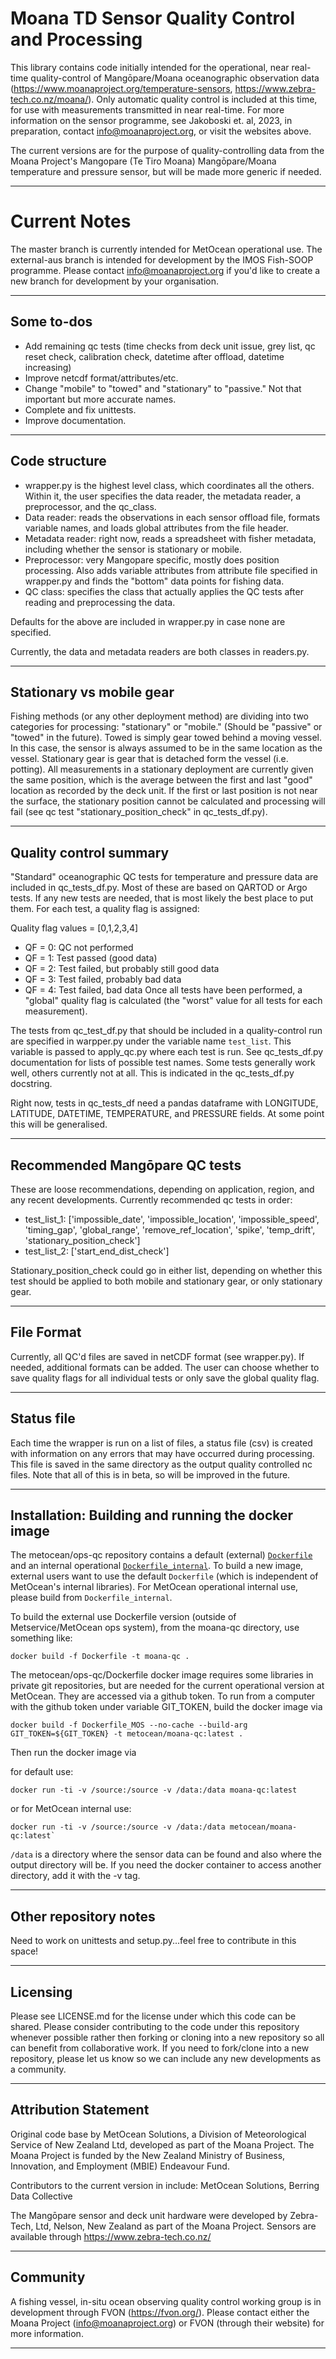 # Moana TD Sensor Quality Control and Processing

This library contains code initially intended for the operational, near real-time quality-control of Mangōpare/Moana oceanographic observation data (https://www.moanaproject.org/temperature-sensors, https://www.zebra-tech.co.nz/moana/).  Only automatic quality control is included at this time, for use with measurements transmitted in near real-time.  For more information on the sensor programme, see Jakoboski et. al, 2023, in preparation, contact info@moanaproject.org, or visit the websites above.

The current versions are for the purpose of quality-controlling data from the Moana Project's Mangopare (Te Tiro Moana) Mangōpare/Moana temperature and pressure sensor, but will be made more generic if needed.

---
# Current Notes
The master branch is currently intended for MetOcean operational use.  The external-aus branch is intended for development by the IMOS Fish-SOOP programme.  Please contact info@moanaproject.org if you'd like to create a new branch for development by your organisation.

---
## Some to-dos
- Add remaining qc tests (time checks from deck unit issue, grey list, qc reset check, calibration check, datetime after offload, datetime increasing)
- Improve netcdf format/attributes/etc.
- Change "mobile" to "towed" and "stationary" to "passive."  Not that important but more accurate names.
- Complete and fix unittests.
- Improve documentation.

---
## Code structure
- wrapper.py is the highest level class, which coordinates all the others.  Within it, the user specifies the data reader, the metadata reader, a preprocessor, and the qc_class.
- Data reader: reads the observations in each sensor offload file, formats variable names, and loads global attributes from the file header.
- Metadata reader: right now, reads a spreadsheet with fisher metadata, including whether the sensor is stationary or mobile.
- Preprocessor: very Mangopare specific, mostly does position processing.  Also adds variable attributes from attribute file specified in wrapper.py and finds the "bottom" data points for fishing data.
- QC class: specifies the class that actually applies the QC tests after reading and preprocessing the data.

Defaults for the above are included in wrapper.py in case none are specified.

Currently, the data and metadata readers are both classes in readers.py.

---
## Stationary vs mobile gear
Fishing methods (or any other deployment method) are dividing into two categories for processing: "stationary" or "mobile."  (Should be "passive" or "towed" in the future).  Towed is simply gear towed behind a moving vessel.  In this case, the sensor is always assumed to be in the same location as the vessel.  Stationary gear is gear that is detached form the vessel (i.e. potting).  All measurements in a stationary deployment are currently given the same position, which is the average between the first and last "good" location as recorded by the deck unit.  If the first or last position is not near the surface, the stationary position cannot be calculated and processing will fail (see qc test "stationary_position_check" in qc_tests_df.py).

---
## Quality control summary
"Standard" oceanographic QC tests for temperature and pressure data are included in qc_tests_df.py.  Most of these are based on QARTOD or Argo tests.  If any new tests are needed, that is most likely the best place to put them.  For each test, a quality flag is assigned:  

Quality flag values = [0,1,2,3,4]

- QF = 0: QC not performed
- QF = 1: Test passed (good data)
- QF = 2: Test failed, but probably still good data
- QF = 3: Test failed, probably bad data
- QF = 4: Test failed, bad data
Once all tests have been performed, a "global" quality flag is calculated (the "worst" value for all tests for each measurement).

The tests from qc_test_df.py that should be included in a quality-control run are specified in warpper.py under the variable name `test_list`.  This variable is passed to apply_qc.py where each test is run.  See qc_tests_df.py documentation for lists of possible test names.  Some tests generally work well, others currently not at all.  This is indicated in the qc_tests_df.py docstring.

Right now, tests in qc_tests_df need a pandas dataframe with LONGITUDE, LATITUDE, DATETIME, TEMPERATURE, and PRESSURE fields.  At some point this will be generalised.

---
## Recommended Mangōpare QC tests
These are loose recommendations, depending on application, region, and any recent developments.
Currently recommended qc tests in order:

- test_list_1: ['impossible_date', 'impossible_location', 'impossible_speed', 'timing_gap', 'global_range', 'remove_ref_location', 'spike', 'temp_drift', 'stationary_position_check']
- test_list_2: ['start_end_dist_check']

Stationary_position_check could go in either list, depending on whether this test should be applied to both mobile and stationary gear, or only 
stationary gear.

---
## File Format
Currently, all QC'd files are saved in netCDF format (see wrapper.py).  If needed, additional formats can be added.  The user can choose whether to save quality flags for all individual tests or only save the global quality flag.

---
## Status file
Each time the wrapper is run on a list of files, a status file (csv) is created with information on any errors that may have occurred during processing.  This file is saved in the same directory as the output quality controlled nc files.  Note that all of this is in beta, so will be improved in the future.

---
## Installation: Building and running the docker image

The metocean/ops-qc repository contains a default (external) [`Dockerfile`](https://github.com/metocean/moana-qc/blob/master/Dockerfile) and an internal operational [`Dockerfile_internal`](https://github.com/metocean/moana-qc/blob/master/Dockerfile_internal).  To build a new image, external users want to use the default `Dockerfile` (which is independent of MetOcean's internal libraries).  For MetOcean operational internal use, please build from `Dockerfile_internal`.

To build the external use Dockerfile version (outside of Metservice/MetOcean ops system), from the moana-qc directory, use something like: 
```shell
docker build -f Dockerfile -t moana-qc .
```

The metocean/ops-qc/Dockerfile docker image requires some libraries in private git repositories, but are needed for the current operational version at MetOcean.  They are accessed via a github token.  To run from a computer with the github token under variable GIT_TOKEN, build the docker image via

```shell
docker build -f Dockerfile_MOS --no-cache --build-arg GIT_TOKEN=${GIT_TOKEN} -t metocean/moana-qc:latest .
```

Then run the docker image via

for default use:
```shell
docker run -ti -v /source:/source -v /data:/data moana-qc:latest
```

or for MetOcean internal use:
```shell
docker run -ti -v /source:/source -v /data:/data metocean/moana-qc:latest`
```

`/data` is a directory where the sensor data can be found and also where the output directory will be.  If you need the docker container to access another directory, add it with the -v tag.

---
## Other repository notes

Need to work on unittests and setup.py...feel free to contribute in this space!

---
## Licensing
Please see LICENSE.md for the license under which this code can be shared.  Please consider contributing to the code under this repository whenever possible rather then forking or cloning into a new repository so all can benefit from collaborative work.  If you need to fork/clone into a new repository, please let us know so we can include any new developments as a community.

---
## Attribution Statement
Original code base by MetOcean Solutions, a Division of Meteorological Service of New Zealand Ltd, developed as part of the Moana Project. The Moana Project is funded by the New Zealand Ministry of Business, Innovation, and Employment (MBIE) Endeavour Fund.

Contributors to the current version in include: MetOcean Solutions, Berring Data Collective

The Mangōpare sensor and deck unit hardware were developed by Zebra-Tech, Ltd, Nelson, New Zealand as part of the Moana Project.  Sensors are available through https://www.zebra-tech.co.nz/

---
## Community
A fishing vessel, in-situ ocean observing quality control working group is in development through FVON (https://fvon.org/).  Please contact either the Moana Project (info@moanaproject.org) or FVON (through their website) for more information.

---



